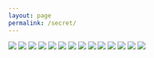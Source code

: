 ```yaml
---
layout: page
permalink: /secret/
---
```


<img src="/assets/images/secret/kiss.gif" />
<img src="/assets/images/secret/1.jpg" />
<img src="/assets/images/secret/2.jpg" />
<img src="/assets/images/secret/3.jpg" />
<img src="/assets/images/secret/4.jpg" />
<img src="/assets/images/secret/5.jpg" />
<img src="/assets/images/secret/6.jpg" />
<img src="/assets/images/secret/7.jpg" />
<img src="/assets/images/secret/8.jpg" />
<img src="/assets/images/secret/9.jpg" />
<img src="/assets/images/secret/10.jpg" />
<img src="/assets/images/secret/11.jpg" />
<img src="/assets/images/secret/12.jpg" />
<img src="/assets/images/secret/13.jpg" />